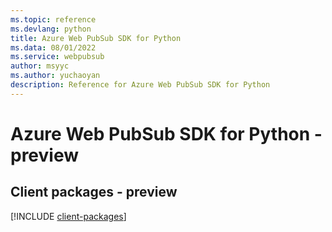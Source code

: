 ```yaml
---
ms.topic: reference
ms.devlang: python
title: Azure Web PubSub SDK for Python
ms.data: 08/01/2022
ms.service: webpubsub
author: msyyc
ms.author: yuchaoyan
description: Reference for Azure Web PubSub SDK for Python
---
```

# Azure Web PubSub SDK for Python - preview

## Client packages - preview
[!INCLUDE [client-packages](web-pubsub-client-index.md)]